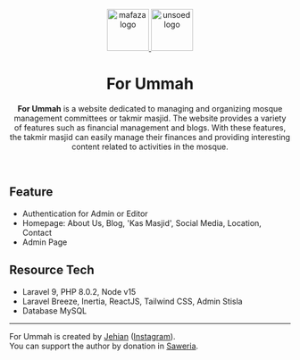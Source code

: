 <p align="center">
  <a href="https://instagram.com/mafaza.pwt">
    <img src="https://i.ibb.co/GJvWXmC/mafaza-circle.png" alt="mafaza logo" width="75" height="75">
  </a>
  <a href="https://instagram.com/unsoedofficial_1963">
    <img src="https://i.ibb.co/Fh4JdJt/unsoed.png" alt="unsoed logo" width="75" height="75">
  </a>
</p>

<h1 align="center">For Ummah</h1>

<span align="center">

**For Ummah** is a website dedicated to managing and organizing mosque management committees or takmir masjid. The website provides a variety of features such as financial management and blogs. With these features, the takmir masjid can easily manage their finances and providing interesting content related to activities in the mosque.

</span>

<br>

## Feature

- Authentication for Admin or Editor
- Homepage: About Us, Blog, 'Kas Masjid', Social Media, Location, Contact
- Admin Page

## Resource Tech

- Laravel 9, PHP 8.0.2, Node v15
- Laravel Breeze, Inertia, ReactJS, Tailwind CSS, Admin Stisla
- Database MySQL

---

For Ummah is created by [Jehian](https://jehianth.github.io/) ([Instagram](https://instagram.com/jehianth)). <br>
You can support the author by donation in [Saweria](https://saweria.co/jehianth).
